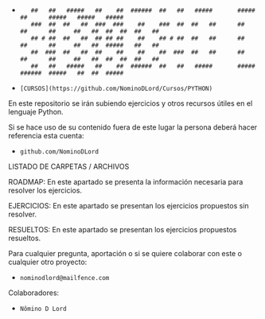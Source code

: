 -        ##   ##   #####   ##    ##  ######  ##   ##   #####       #####        ##      #####   #####   #####  
         ###  ##  ##   ##  ###  ###    ##    ###  ##  ##   ##      ##   ##      ##     ##   ##  ##  ##  ##   ##
         ## # ##  ##   ##  ## ## ##    ##    ## # ##  ##   ##      ##   ##      ##     ##   ##  #####   ##   ##
         ##  ###  ##   ##  ##    ##    ##    ##  ###  ##   ##      ##   ##      ##     ##   ##  ##  ##  ##   ##
         ##   ##   #####   ##    ##  ######  ##   ##   #####       #####        ######  #####   ##  ##  #####  

-     [CURSOS](https://github.com/NominoDLord/Cursos/PYTHON)
En este repositorio se irán subiendo ejercicios y otros recursos útiles en el lenguaje Python.

Si se hace uso de su contenido fuera de este lugar la persona deberá hacer referencia esta cuenta:
-     github.com/NominoDLord

LISTADO DE CARPETAS / ARCHIVOS

ROADMAP: En este apartado se presenta la información necesaria para resolver los ejercicios.

EJERCICIOS: En este apartado se presentan los ejercicios propuestos sin resolver.

RESUELTOS: En este apartado se presentan los ejercicios propuestos resueltos.

Para cualquier pregunta, aportación o si se quiere colaborar con este o cualquier otro proyecto:
-     nominodlord@mailfence.com

Colaboradores:
-     Nômino D Lord
